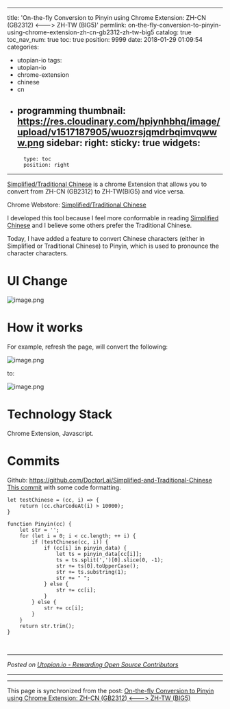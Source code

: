 
---
title: 'On-the-fly Conversion to Pinyin using Chrome Extension: ZH-CN (GB2312) <---> ZH-TW (BIG5)'
permlink: on-the-fly-conversion-to-pinyin-using-chrome-extension-zh-cn-gb2312-zh-tw-big5
catalog: true
toc_nav_num: true
toc: true
position: 9999
date: 2018-01-29 01:09:54
categories:
- utopian-io
tags:
- utopian-io
- chrome-extension
- chinese
- cn
- programming
thumbnail: https://res.cloudinary.com/hpiynhbhq/image/upload/v1517187905/wuozrsjqmdrbqimvqwww.png
sidebar:
    right:
        sticky: true
widgets:
    -
        type: toc
        position: right
---


[Simplified/Traditional Chinese](https://helloacm.com/on-the-fly-conversion-to-pinyin-using-chrome-extension-zh-cn-gb2312-zh-tw-big5/) is a chrome Extension that allows you to convert from ZH-CN (GB2312) to ZH-TW(BIG5) and vice versa.

Chrome Webstore: [Simplified/Traditional Chinese](https://chrome.google.com/webstore/detail/%E7%AE%80%E4%BD%93%E7%B9%81%E4%BD%93%E8%BD%AC%E6%8D%A2-simplifiedtraditio/olpihmabpjpllgmahlgiakkgaccigpfo)

I developed this tool because I feel more conformable in reading [Simplified Chinese](https://helloacm.com/chrome-extension-to-switch-between-simplified-chinese-and-traditional-chinese-automatically/) and I believe some others prefer the Traditional Chinese.

Today, I have added a feature to convert Chinese characters (either in Simplified or Traditional Chinese) to Pinyin, which is used to pronounce the character characters.

# UI Change
![image.png](https://res.cloudinary.com/hpiynhbhq/image/upload/v1517187905/wuozrsjqmdrbqimvqwww.png)

# How it works
For example, refresh the page, will convert the following:

![image.png](https://res.cloudinary.com/hpiynhbhq/image/upload/v1517187961/yzgwi8qqojjw2fo3ycqt.png)

 to:

![image.png](https://res.cloudinary.com/hpiynhbhq/image/upload/v1517187979/vtjjj8jszoddw2tyzjqo.png)

# Technology Stack
Chrome Extension, Javascript.

# Commits
Github: https://github.com/DoctorLai/Simplified-and-Traditional-Chinese
[This commit](https://github.com/DoctorLai/Simplified-and-Traditional-Chinese/commit/ef185683de46c9e3ea597b4e877ef0bf9481c066#diff-bf5d8bd496c5783a45bd13aec64829eb) with some code formatting. 

```
let testChinese = (cc, i) => {
	return (cc.charCodeAt(i) > 10000);
}

function Pinyin(cc) {	
	let str = '';
	for (let i = 0; i < cc.length; ++ i) {
		if (testChinese(cc, i)) {
			if (cc[i] in pinyin_data) {
				let ts = pinyin_data[cc[i]];
				ts = ts.split(',')[0].slice(0, -1);
				str += ts[0].toUpperCase();
				str += ts.substring(1);
				str += " ";
			} else {
				str += cc[i];
			}
		} else {
  			str += cc[i];
  		}
	}
	return str.trim();
}
```


<br /><hr/><em>Posted on <a href="https://utopian.io/utopian-io/@justyy/on-the-fly-conversion-to-pinyin-using-chrome-extension-zh-cn-gb2312-zh-tw-big5">Utopian.io -  Rewarding Open Source Contributors</a></em><hr/>

- - -

This page is synchronized from the post: [On-the-fly Conversion to Pinyin using Chrome Extension: ZH-CN (GB2312) <---> ZH-TW (BIG5)](https://steemit.com/@justyy/on-the-fly-conversion-to-pinyin-using-chrome-extension-zh-cn-gb2312-zh-tw-big5)
